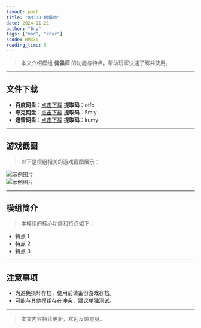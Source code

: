 ```yaml
---
layout: post
title: "BM330 傀儡师"
date: 2024-11-21
author: "Bny"
tags: ["mod", "char"]
scode: BM330
reading_time: 5
---
```


> 本文介绍模组 **傀儡师** 的功能与特点，帮助玩家快速了解并使用。

---





## 文件下载
- **百度网盘**：[点击下载](https://pan.baidu.com/s/1GOr48IxNExTEhJS2F0YboQ?pwd=otfc)  **提取码**：otfc  
- **夸克网盘**：[点击下载](https://pan.quark.cn/s/bb254f635d4e?pwd=5miy)  **提取码**：5miy  
- **迅雷网盘**：[点击下载](https://pan.xunlei.com/s/VOCCbUUL5YAO0PtoC5EGP15yA1?pwd=kumy)  **提取码**：kumy  

---

## 游戏截图
> 以下是模组相关的游戏截图展示：

![示例图片](https://example.com/screenshot1.jpg)  
![示例图片](https://example.com/screenshot2.jpg)

---

## 模组简介
> 本模组的核心功能和特点如下：
- 特点 1
- 特点 2
- 特点 3

---

## 注意事项
- 为避免损坏存档，使用前请备份游戏存档。
- 可能与其他模组存在冲突，建议单独测试。

---

> 本文内容持续更新，欢迎反馈意见。
